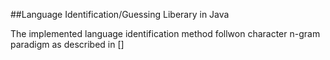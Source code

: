 ##Language Identification/Guessing Liberary in Java

The implemented language identification method follwon character n-gram paradigm as described in []
